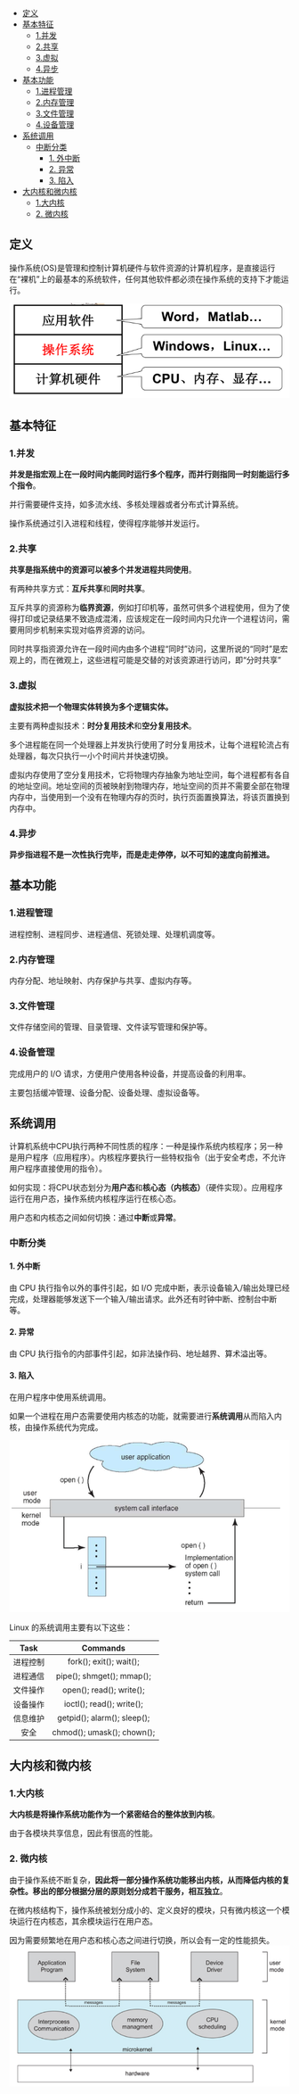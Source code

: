 <!-- TOC -->

- [定义](#定义)
- [基本特征](#基本特征)
    - [1.并发](#1并发)
    - [2.共享](#2共享)
    - [3.虚拟](#3虚拟)
    - [4.异步](#4异步)
- [基本功能](#基本功能)
    - [1.进程管理](#1进程管理)
    - [2.内存管理](#2内存管理)
    - [3.文件管理](#3文件管理)
    - [4.设备管理](#4设备管理)
- [系统调用](#系统调用)
    - [中断分类](#中断分类)
        - [1. 外中断](#1-外中断)
        - [2. 异常](#2-异常)
        - [3. 陷入](#3-陷入)
- [大内核和微内核](#大内核和微内核)
    - [1.大内核](#1大内核)
    - [2. 微内核](#2-微内核)

<!-- /TOC -->
## 定义
操作系统(OS)是管理和控制计算机硬件与软件资源的计算机程序，是直接运行在“裸机”上的最基本的系统软件，任何其他软件都必须在操作系统的支持下才能运行。  

![操作系统定义](https://github.com/ChenLiang-Vic/Personal-notes/blob/master/%E6%93%8D%E4%BD%9C%E7%B3%BB%E7%BB%9F/img/%E6%93%8D%E4%BD%9C%E7%B3%BB%E7%BB%9F%E5%AE%9A%E4%B9%89.png)

## 基本特征
### 1.并发
**并发是指宏观上在一段时间内能同时运行多个程序，而并行则指同一时刻能运行多个指令**。

并行需要硬件支持，如多流水线、多核处理器或者分布式计算系统。

操作系统通过引入进程和线程，使得程序能够并发运行。

### 2.共享
**共享是指系统中的资源可以被多个并发进程共同使用**。

有两种共享方式：**互斥共享**和**同时共享**。

互斥共享的资源称为**临界资源**，例如打印机等，虽然可供多个进程使用，但为了使得打印或记录结果不致造成混淆，应该规定在一段时间内只允许一个进程访问，需要用同步机制来实现对临界资源的访问。

同时共享指资源允许在一段时间内由多个进程“同时”访问，这里所说的“同时”是宏观上的，而在微观上，这些进程可能是交替的对该资源进行访问，即“分时共享”

### 3.虚拟
**虚拟技术把一个物理实体转换为多个逻辑实体。**

主要有两种虚拟技术：**时分复用技术**和**空分复用技术**。

多个进程能在同一个处理器上并发执行使用了时分复用技术，让每个进程轮流占有处理器，每次只执行一小个时间片并快速切换。

虚拟内存使用了空分复用技术，它将物理内存抽象为地址空间，每个进程都有各自的地址空间。地址空间的页被映射到物理内存，地址空间的页并不需要全部在物理内存中，当使用到一个没有在物理内存的页时，执行页面置换算法，将该页置换到内存中。

### 4.异步
**异步指进程不是一次性执行完毕，而是走走停停，以不可知的速度向前推进。**


## 基本功能
### 1.进程管理
进程控制、进程同步、进程通信、死锁处理、处理机调度等。

### 2.内存管理
内存分配、地址映射、内存保护与共享、虚拟内存等。

### 3.文件管理
文件存储空间的管理、目录管理、文件读写管理和保护等。

### 4.设备管理
完成用户的 I/O 请求，方便用户使用各种设备，并提高设备的利用率。

主要包括缓冲管理、设备分配、设备处理、虛拟设备等。

## 系统调用
计算机系统中CPU执行两种不同性质的程序：一种是操作系统内核程序；另一种是用户程序（应用程序）。内核程序要执行一些特权指令（出于安全考虑，不允许用户程序直接使用的指令）。 

如何实现：将CPU状态划分为**用户态**和**核心态（内核态）**（硬件实现）。应用程序运行在用户态，操作系统内核程序运行在核心态。

用户态和内核态之间如何切换：通过**中断**或**异常**。

### 中断分类
#### 1. 外中断
由 CPU 执行指令以外的事件引起，如 I/O 完成中断，表示设备输入/输出处理已经完成，处理器能够发送下一个输入/输出请求。此外还有时钟中断、控制台中断等。

#### 2. 异常
由 CPU 执行指令的内部事件引起，如非法操作码、地址越界、算术溢出等。

#### 3. 陷入
在用户程序中使用系统调用。


如果一个进程在用户态需要使用内核态的功能，就需要进行**系统调用**从而陷入内核，由操作系统代为完成。 

![系统调用](https://github.com/ChenLiang-Vic/Personal-notes/blob/master/%E6%93%8D%E4%BD%9C%E7%B3%BB%E7%BB%9F/img/%E7%B3%BB%E7%BB%9F%E8%B0%83%E7%94%A8.png)



Linux 的系统调用主要有以下这些：

|Task  |Commands|
|:----:|:----:|
|进程控制|fork(); exit(); wait();|
|进程通信|pipe(); shmget(); mmap();|
|文件操作|open(); read(); write();|
|设备操作|ioctl(); read(); write();|
|信息维护|getpid(); alarm(); sleep();|
|安全|chmod(); umask(); chown();|


## 大内核和微内核
### 1.大内核
**大内核是将操作系统功能作为一个紧密结合的整体放到内核**。

由于各模块共享信息，因此有很高的性能。

### 2. 微内核
由于操作系统不断复杂，**因此将一部分操作系统功能移出内核，从而降低内核的复杂性。移出的部分根据分层的原则划分成若干服务，相互独立**。

在微内核结构下，操作系统被划分成小的、定义良好的模块，只有微内核这一个模块运行在内核态，其余模块运行在用户态。

因为需要频繁地在用户态和核心态之间进行切换，所以会有一定的性能损失。
![微内核](https://github.com/ChenLiang-Vic/Personal-notes/blob/master/%E6%93%8D%E4%BD%9C%E7%B3%BB%E7%BB%9F/img/%E5%BE%AE%E5%86%85%E6%A0%B8.png)
